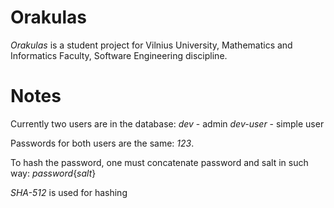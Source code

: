 # Orakulas

*Orakulas* is a student project for Vilnius University, Mathematics and Informatics Faculty, Software Engineering discipline.

# Notes

Currently two users are in the database:
*dev* - admin
*dev-user* - simple user

Passwords for both users are the same: *123*.

To hash the password, one must concatenate password and salt in such way: *password*{*salt*}

*SHA-512* is used for hashing
